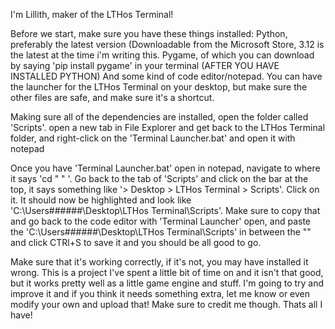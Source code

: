 
                                                          
                                                          
                                                          
I'm Lillith, maker of the LTHos Terminal!

Before we start, make sure you have these things installed:
Python, preferably the latest version (Downloadable from the Microsoft Store, 3.12 is the latest at the time i'm writing this.
Pygame, of which you can download by saying 'pip install pygame' in your terminal (AFTER YOU HAVE INSTALLED PYTHON) 
And some kind of code editor/notepad.
You can have the launcher for the LTHos Terminal on your desktop, but make sure the other files are safe, and make sure it's a shortcut.

 
                                                     
                                                     
                                                     
Making sure all of the dependencies are installed, open the folder called 'Scripts'. open a new tab in File Explorer and get back to the LTHos Terminal folder, and right-click on the 'Terminal Launcher.bat' and open it with notepad

                                                       
                                                       
Once you have 'Terminal Launcher.bat' open in notepad, navigate to where it says 'cd "  " '. Go back to the tab of 'Scripts' and click on the bar at the top, it says something like '> Desktop > LTHos Terminal > Scripts'. Click on it. It should now be highlighted and look like 'C:\Users\######\Desktop\LTHos Terminal\Scripts'. Make sure to copy that and go back to the code editor with 'Terminal Launcher' open, and paste the 'C:\Users\######\Desktop\LTHos Terminal\Scripts' in between the "" and click CTRl+S to save it and you should be all good to go.


                                                       
                                                       
                                                       
Make sure that it's working correctly, if it's not, you may have installed it wrong. This is a project I've spent a little bit of time on and it isn't that good, but it works pretty well as a little game engine and stuff. I'm going to try and improve it and if you think it needs something extra, let me know or even modify your own and upload that! Make sure to credit me though. Thats all I have! 



